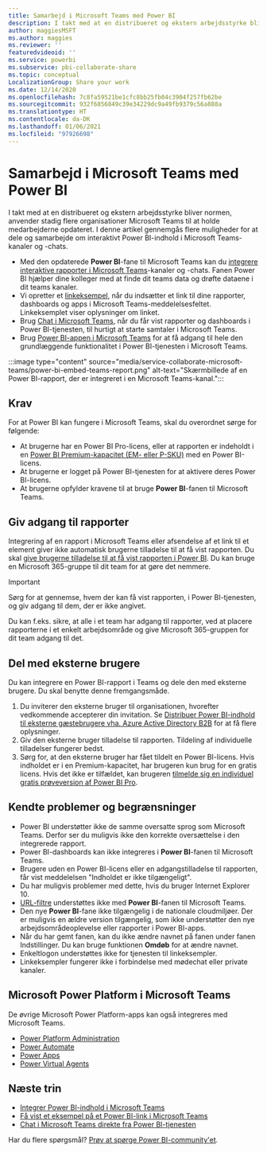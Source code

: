 ```yaml
---
title: Samarbejd i Microsoft Teams med Power BI
description: I takt med at en distribueret og ekstern arbejdsstyrke bliver normen, anvender stadig flere organisationer Microsoft Teams til at holde medarbejderne opdateret.
author: maggiesMSFT
ms.author: maggies
ms.reviewer: ''
featuredvideoid: ''
ms.service: powerbi
ms.subservice: pbi-collaborate-share
ms.topic: conceptual
LocalizationGroup: Share your work
ms.date: 12/14/2020
ms.openlocfilehash: 7c8fa59521be1cfc8bb25fb04c3904f257fb62be
ms.sourcegitcommit: 932f6856849c39e34229dc9a49fb9379c56a888a
ms.translationtype: HT
ms.contentlocale: da-DK
ms.lasthandoff: 01/06/2021
ms.locfileid: "97926698"
---
```

# <a name="collaborate-in-microsoft-teams-with-power-bi"></a>Samarbejd i Microsoft Teams med Power BI

I takt med at en distribueret og ekstern arbejdsstyrke bliver normen, anvender stadig flere organisationer Microsoft Teams til at holde medarbejderne opdateret. I denne artikel gennemgås flere muligheder for at dele og samarbejde om interaktivt Power BI-indhold i Microsoft Teams-kanaler og -chats. 

- Med den opdaterede **Power BI**-fane til Microsoft Teams kan du [integrere interaktive rapporter i Microsoft Teams](service-embed-report-microsoft-teams.md)-kanaler og -chats. Fanen Power BI hjælper dine kolleger med at finde dit teams data og drøfte dataene i dit teams kanaler. 
- Vi opretter et [linkeksempel](service-teams-link-preview.md), når du indsætter et link til dine rapporter, dashboards og apps i Microsoft Teams-meddelelsesfeltet. Linkeksemplet viser oplysninger om linket. 
- Brug [Chat i Microsoft Teams](service-share-report-teams.md), når du får vist rapporter og dashboards i Power BI-tjenesten, til hurtigt at starte samtaler i Microsoft Teams.
- Brug [Power BI-appen i Microsoft Teams](service-microsoft-teams-app.md) for at få adgang til hele den grundlæggende funktionalitet i Power BI-tjenesten i Microsoft Teams.
 
:::image type="content" source="media/service-collaborate-microsoft-teams/power-bi-embed-teams-report.png" alt-text="Skærmbillede af en Power BI-rapport, der er integreret i en Microsoft Teams-kanal.":::

## <a name="requirements"></a>Krav

For at Power BI kan fungere i Microsoft Teams, skal du overordnet sørge for følgende:

- At brugerne har en Power BI Pro-licens, eller at rapporten er indeholdt i en [Power BI Premium-kapacitet (EM- eller P-SKU)](../admin/service-premium-what-is.md) med en Power BI-licens.
- At brugerne er logget på Power BI-tjenesten for at aktivere deres Power BI-licens.
- At brugerne opfylder kravene til at bruge **Power BI**-fanen til Microsoft Teams.

## <a name="grant-access-to-reports"></a>Giv adgang til rapporter

Integrering af en rapport i Microsoft Teams eller afsendelse af et link til et element giver ikke automatisk brugerne tilladelse til at få vist rapporten. Du skal [give brugerne tilladelse til at få vist rapporten i Power BI](service-share-dashboards.md). Du kan bruge en Microsoft 365-gruppe til dit team for at gøre det nemmere.

> [!IMPORTANT]
> Sørg for at gennemse, hvem der kan få vist rapporten, i Power BI-tjenesten, og giv adgang til dem, der er ikke angivet.

Du kan f.eks. sikre, at alle i et team har adgang til rapporter, ved at placere rapporterne i et enkelt arbejdsområde og give Microsoft 365-gruppen for dit team adgang til det.

## <a name="share-with-external-users"></a>Del med eksterne brugere

Du kan integrere en Power BI-rapport i Teams og dele den med eksterne brugere. Du skal benytte denne fremgangsmåde.

1.  Du inviterer den eksterne bruger til organisationen, hvorefter vedkommende accepterer din invitation. Se [Distribuer Power BI-indhold til eksterne gæstebrugere vha. Azure Active Directory B2B](../guidance/whitepaper-azure-b2b-power-bi.md) for at få flere oplysninger.
2.  Giv den eksterne bruger tilladelse til rapporten. Tildeling af individuelle tilladelser fungerer bedst.
3.  Sørg for, at den eksterne bruger har fået tildelt en Power BI-licens. Hvis indholdet er i en Premium-kapacitet, har brugeren kun brug for en gratis licens. Hvis det ikke er tilfældet, kan brugeren [tilmelde sig en individuel gratis prøveversion af Power BI Pro](../fundamentals/service-self-service-signup-for-power-bi.md#sign-up-for-an-individual-trial-of-power-bi-pro).

## <a name="known-issues-and-limitations"></a>Kendte problemer og begrænsninger

- Power BI understøtter ikke de samme oversatte sprog som Microsoft Teams. Derfor ser du muligvis ikke den korrekte oversættelse i den integrerede rapport.
- Power BI-dashboards kan ikke integreres i **Power BI**-fanen til Microsoft Teams.
- Brugere uden en Power BI-licens eller en adgangstilladelse til rapporten, får vist meddelelsen "Indholdet er ikke tilgængeligt".
- Du har muligvis problemer med dette, hvis du bruger Internet Explorer 10. <!--You can look at the [browsers support for Power BI](../fundamentals/power-bi-browsers.md) and for [Microsoft 365](https://products.office.com/office-system-requirements#Browsers-section). -->
- [URL-filtre](service-url-filters.md) understøttes ikke med **Power BI**-fanen til Microsoft Teams.
- Den nye **Power BI**-fane ikke tilgængelig i de nationale cloudmiljøer. Der er muligvis en ældre version tilgængelig, som ikke understøtter den nye arbejdsområdeoplevelse eller rapporter i Power BI-apps.
- Når du har gemt fanen, kan du ikke ændre navnet på fanen under fanen Indstillinger. Du kan bruge funktionen **Omdøb** for at ændre navnet.
- Enkeltlogon understøttes ikke for tjenesten til linkeksempler.
- Linkeksempler fungerer ikke i forbindelse med mødechat eller private kanaler.

## <a name="microsoft-power-platform-in-microsoft-teams"></a>Microsoft Power Platform i Microsoft Teams

De øvrige Microsoft Power Platform-apps kan også integreres med Microsoft Teams.

- [Power Platform Administration](/power-platform/admin/about-teams-environment)
- [Power Automate](/power-automate/teams/overview)
- [Power Apps](/powerapps/teams/overview)
- [Power Virtual Agents](/power-virtual-agents/)

## <a name="next-steps"></a>Næste trin

- [Integrer Power BI-indhold i Microsoft Teams](service-embed-report-microsoft-teams.md)
- [Få vist et eksempel på et Power BI-link i Microsoft Teams](service-teams-link-preview.md)
- [Chat i Microsoft Teams direkte fra Power BI-tjenesten](service-share-report-teams.md)

Har du flere spørgsmål? [Prøv at spørge Power BI-community'et](https://community.powerbi.com/).
